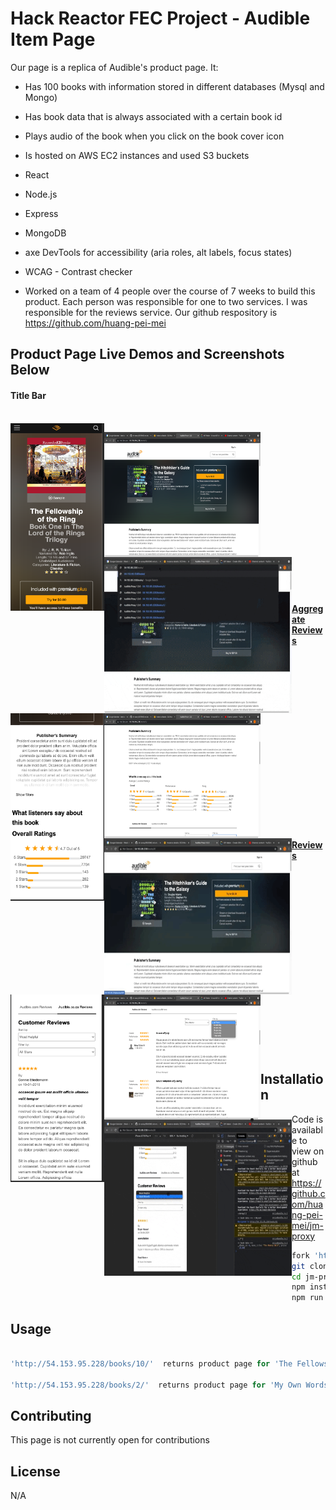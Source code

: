 # Hack Reactor FEC Project - Audible Item Page

Our page is a replica of Audible's product page. It:

* Has 100 books with information stored in different databases (Mysql and Mongo)

* Has book data that is always associated with a certain book id

* Plays audio of the book when you click on the book cover icon

* Is hosted on AWS EC2 instances and used S3 buckets

* React

* Node.js

* Express

* MongoDB

* axe DevTools for accessibility (aria roles, alt labels, focus states)

* WCAG - Contrast checker 

* Worked on a team of 4 people over the course of 7 weeks to build this product. Each person was responsible for one to two services. I was responsible for the reviews service. Our github respository is https://github.com/huang-pei-mei


## Product Page Live Demos and Screenshots Below

#### Title Bar
<br />
<a href="url"><img src="Pictures_and_Gifs/phoneTitleBar.png" align="left" height="300px" width="150px">

<a href="url"><img src="Pictures_and_Gifs/DeskTopTitle.png" align="left" height="200px" width="250px">

<a href="url"><img src="Pictures_and_Gifs/TitleBarGif.gif" align="left" float="right" height="250px" width="300px">

<br /> <br /><br /><br /><br /><br /> <br /><br /><br /><br /><br /> <br /><br /><br /><br />

#### Aggregate Reviews
<a href="url"><img src="Pictures_and_Gifs/aggregateReviewsPhoneView.png" align="left" height="300px" width="150px">

<a href="url"><img src="Pictures_and_Gifs/desktopAggregateReviewsAndSumary.png" align="left" height="200px" width="250px">

<a href="url"><img src="Pictures_and_Gifs/aggregateReviewsDesktop.gif" align="left" height="250px" width="300px">


<br /> <br /><br /><br /><br /><br /><br /><br /><br /><br /><br /><br /><br /><br /><br /><br />


#### Reviews

<a href="url"><img src="Pictures_and_Gifs/reviewsWithHeader.png" align="left" height="300px" width="150px"></a>

<a href="url"><img src="Pictures_and_Gifs/ReviewsDesktop.png" align="left" height="200px" width="250px"></a>

<a href="url"><img src="Pictures_and_Gifs/mediaReviews.gif" align="left" height="250px" width="300px"></a>


<br /><br /><br /><br /><br /><br /><br /><br /><br /><br /><br /><br /><br /><br /><br /><br /><br />


## Installation

* Code is available to view on github at https://github.com/huang-pei-mei/jm-proxy

```bash
fork 'https://github.com/huang-pei-mei/jm-proxy'
git clone /path/to/clone.git
cd jm-proxy
npm install
npm run server

```

## Usage

```javascript

'http://54.153.95.228/books/10/'  returns product page for 'The Fellowship of the Ring by  J. R. R. Tolkien'

'http://54.153.95.228/books/2/'  returns product page for 'My Own Words by Ruth Bader Ginsburg, Mary Hartnett, Wendy W. Williams'

```

## Contributing
This page is not currently open for contributions

## License
N/A